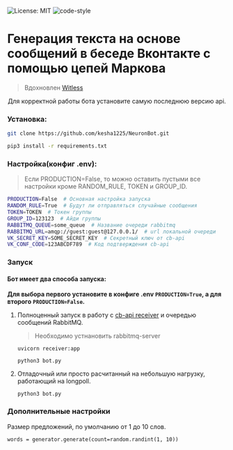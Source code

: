 ![License: MIT](https://img.shields.io/badge/License-MIT-yellow.svg)
![code-style](https://img.shields.io/badge/code--style-black-%23000000)

<h1>Генерация текста на основе сообщений в беседе Вконтакте с помощью цепей Маркова</h1>

> Вдохновлен [Witless](https://vk.com/witless)

<p align="center">Для корректной работы бота установите самую последнюю версию api.
  
### Установка:
```sh
git clone https://github.com/kesha1225/NeuronBot.git

pip3 install -r requirements.txt
```
### Настройка(конфиг .env):

>Если PRODUCTION=False, то можно оставить пустыми все настройки кроме
RANDOM_RULE, TOKEN и GROUP_ID.
```sh
PRODUCTION=False  # Основная настройка запуска  
RANDOM_RULE=True  # Будут ли отправляться случайные сообщения
TOKEN=TOKEN  # Токен группы
GROUP_ID=123123  # Айди группы
RABBITMQ_QUEUE=some_queue  # Название очереди rabbitmq
RABBITMQ_URL=amqp://guest:guest@127.0.0.1/  # url локальной очереди
VK_SECRET_KEY=SOME_SECRET_KEY  # Секретный ключ от cb-api
VK_CONF_CODE=123ABCDF789  # Код подтверждения cb-api
```

### Запуск

#### Бот имеет два способа запуска:

**Для выбора первого установите в конфиге .env ```PRODUCTION=True```, а 
для второго ```PRODUCTION=False```.**

1) Полноценный запуск в работу с [cb-api
receiver](https://github.com/prostomarkeloff/cbapi-receiver) и 
очередью сообщений RabbitMQ.
    > Необходимо устнановить rabbitmq-server
    
    ```python3
    uvicorn receiver:app
    
    python3 bot.py
    ```
2) Отладочный или просто расчитанный на небольшую нагрузку,
 работающий на longpoll.
    ```python3
    python3 bot.py
    ```
### Дополнительные настройки

Размер предложений, по умолчанию от 1 до 10 слов.
```
words = generator.generate(count=random.randint(1, 10)) 
```